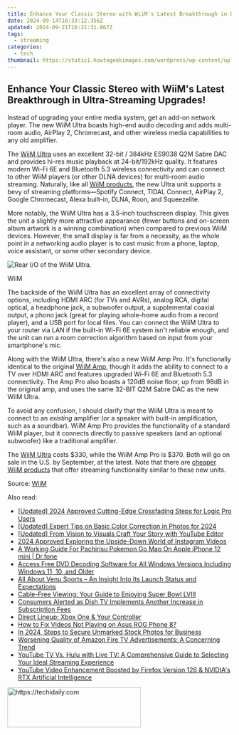 ```yaml
---
title: Enhance Your Classic Stereo with WiiM's Latest Breakthrough in Ultra-Streaming Upgrades!
date: 2024-09-14T16:33:12.356Z
updated: 2024-09-21T16:21:31.867Z
tags:
  - streaming
categories:
  - tech
thumbnail: https://static1.howtogeekimages.com/wordpress/wp-content/uploads/2024/05/14.jpg
---
```


## Enhance Your Classic Stereo with WiiM's Latest Breakthrough in Ultra-Streaming Upgrades!

Instead of upgrading your entire media system, get an add-on network player. The new WiiM Ultra boasts high-end audio decoding and adds multi-room audio, AirPlay 2, Chromecast, and other wireless media capabilities to any old amplifier.

 The [WiiM Ultra](https://www.blog.wiimhome.com/post/unveiling-wiim-ultra-the-digital-hub-for-your-music) uses an excellent 32-bit / 384kHz ES9038 Q2M Sabre DAC and provides hi-res music playback at 24-bit/192kHz quality. It features modern Wi-Fi 6E and Bluetooth 5.3 wireless connectivity and can connect to other WiiM players (or other DLNA devices) for multi-room audio streaming. Naturally, like all [WiiM products](https://driver-install.techidaily.com/reviving-amd-drivers-windows-7-to-11-update/), the new Ultra unit supports a bevy of streaming platforms—Spotify Connect, TIDAL Connect, AirPlay 2, Google Chromecast, Alexa built-in, DLNA, Roon, and Squeezelite.

 More notably, the WiiM Ultra has a 3.5-inch touchscreen display. This gives the unit a slightly more attractive appearance (fewer buttons and on-screen album artwork is a winning combination) when compared to previous WiiM devices. However, the small display is far from a necessity, as the whole point in a networking audio player is to cast music from a phone, laptop, voice assistant, or some other secondary device.

![Rear I/O of the WiiM Ultra.](https://static1.howtogeekimages.com/wordpress/wp-content/uploads/2024/05/15.jpg) 

WiiM

 The backside of the WiiM Ultra has an excellent array of connectivity options, including HDMI ARC (for TVs and AVRs), analog RCA, digital optical, a headphone jack, a subwoofer output, a supplemental coaxial output, a phono jack (great for playing whole-home audio from a record player), and a USB port for local files. You can connect the WiiM Ultra to your router via LAN if the built-in Wi-Fi 6E system isn't reliable enough, and the unit can run a room correction algorithm based on input from your smartphone's mic.

 Along with the WiiM Ultra, there's also a new WiiM Amp Pro. It's functionally identical to the original [WiiM Amp](https://some-knowledge.techidaily.com/in-2024-immerse-audiences-integrating-sound-effectively-in-canva-films/), though it adds the ability to connect to a TV over HDMI ARC and features upgraded Wi-Fi 6E and Bluetooth 5.3 connectivity. The Amp Pro also boasts a 120dB noise floor, up from 98dB in the original amp, and uses the same 32-BIT Q2M Sabre DAC as the new WiiM Ultra.

 To avoid any confusion, I should clarify that the WiiM Ultra is meant to connect to an _existing_ amplifier (or a speaker with built-in amplification, such as a soundbar). WiiM Amp Pro provides the functionality of a standard WiiM player, but it connects directly to passive speakers (and an optional subwoofer) like a traditional amplifier.

 The [WiiM Ultra](https://www.blog.wiimhome.com/post/unveiling-wiim-ultra-the-digital-hub-for-your-music) costs $330, while the WiiM Amp Pro is $370\. Both will go on sale in the U.S. by September, at the latest. Note that there are [cheaper WiiM products](https://blog-min.techidaily.com/android-to-apple-how-to-transfer-photos-from-xiaomi-redmi-note-13-proplus-5g-to-ipad-easily-drfone-by-drfone-transfer-from-android-transfer-from-android/) that offer streaming functionality similar to these new units.

 Source: [WiiM](https://www.blog.wiimhome.com/post/unveiling-wiim-ultra-the-digital-hub-for-your-music)

<ins class="adsbygoogle"
     style="display:block"
     data-ad-format="autorelaxed"
     data-ad-client="ca-pub-7571918770474297"
     data-ad-slot="1223367746"></ins>

<ins class="adsbygoogle"
     style="display:block"
     data-ad-client="ca-pub-7571918770474297"
     data-ad-slot="8358498916"
     data-ad-format="auto"
     data-full-width-responsive="true"></ins>

<span class="atpl-alsoreadstyle">Also read:</span>
<div><ul>
<li><a href="https://fox-blue.techidaily.com/updated-2024-approved-cutting-edge-crossfading-steps-for-logic-pro-users/"><u>[Updated] 2024 Approved Cutting-Edge Crossfading Steps for Logic Pro Users</u></a></li>
<li><a href="https://fox-links.techidaily.com/updated-expert-tips-on-basic-color-correction-in-photos-for-2024/"><u>[Updated] Expert Tips on Basic Color Correction in Photos for 2024</u></a></li>
<li><a href="https://youtube-tips.techidaily.com/ed-from-vision-to-visuals-craft-your-story-with-youtube-editor/"><u>[Updated] From Vision to Visuals Craft Your Story with YouTube Editor</u></a></li>
<li><a href="https://some-techniques.techidaily.com/2024-approved-exploring-the-upside-down-world-of-instagram-videos/"><u>2024 Approved Exploring the Upside-Down World of Instagram Videos</u></a></li>
<li><a href="https://ios-pokemon-go.techidaily.com/a-working-guide-for-pachirisu-pokemon-go-map-on-apple-iphone-12-mini-drfone-by-drfone-virtual-ios/"><u>A Working Guide For Pachirisu Pokemon Go Map On Apple iPhone 12 mini | Dr.fone</u></a></li>
<li><a href="https://discover-guides.techidaily.com/access-free-dvd-decoding-software-for-all-windows-versions-including-windows-11-10-and-older/"><u>Access Free DVD Decoding Software for All Windows Versions Including Windows 11, 10, and Older</u></a></li>
<li><a href="https://media-tips.techidaily.com/all-about-venu-sports-an-insight-into-its-launch-status-and-expectations/"><u>All About Venu Sports – An Insight Into Its Launch Status and Expectations</u></a></li>
<li><a href="https://media-tips.techidaily.com/cable-free-viewing-your-guide-to-enjoying-super-bowl-lviii/"><u>Cable-Free Viewing: Your Guide to Enjoying Super Bowl LVIII</u></a></li>
<li><a href="https://media-tips.techidaily.com/consumers-alerted-as-dish-tv-implements-another-increase-in-subscription-fees/"><u>Consumers Alerted as Dish TV Implements Another Increase in Subscription Fees</u></a></li>
<li><a href="https://games-able.techidaily.com/direct-lineup-xbox-one-and-your-controller/"><u>Direct Lineup: Xbox One & Your Controller</u></a></li>
<li><a href="https://blog-min.techidaily.com/how-to-fix-videos-not-playing-on-asus-rog-phone-8-by-stellar-video-repair-mobile-video-repair/"><u>How to Fix Videos Not Playing on Asus ROG Phone 8?</u></a></li>
<li><a href="https://extra-approaches.techidaily.com/in-2024-steps-to-secure-unmarked-stock-photos-for-business/"><u>In 2024, Steps to Secure Unmarked Stock Photos for Business</u></a></li>
<li><a href="https://media-tips.techidaily.com/worsening-quality-of-amazon-fire-tv-advertisements-a-concerning-trend/"><u>Worsening Quality of Amazon Fire TV Advertisements: A Concerning Trend</u></a></li>
<li><a href="https://media-tips.techidaily.com/youtube-tv-vs-hulu-with-live-tv-a-comprehensive-guide-to-selecting-your-ideal-streaming-experience/"><u>YouTube TV Vs. Hulu with Live TV: A Comprehensive Guide to Selecting Your Ideal Streaming Experience</u></a></li>
<li><a href="https://media-tips.techidaily.com/youtube-video-enhancement-boosted-by-firefox-version-126-and-nvidias-rtx-artificial-intelligence/"><u>YouTube Video Enhancement Boosted by Firefox Version 126 & NVIDIA's RTX Artificial Intelligence</u></a></li>
</ul></div>

<!-- affiliate ads begin -->
<a href="https://aligracehair.sjv.io/c/5597632/1885999/19272" target="_top" id="1885999">
  <img src="//a.impactradius-go.com/display-ad/19272-1885999" border="0" alt="https://techidaily.com" width="300" height="90"/>
</a>
<img height="0" width="0" src="https://aligracehair.sjv.io/i/5597632/1885999/19272" style="position:absolute;visibility:hidden;" border="0" />
<!-- affiliate ads end -->

